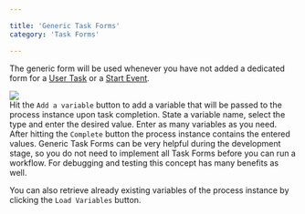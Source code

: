```yaml
---

title: 'Generic Task Forms'
category: 'Task Forms'

---
```


The generic form will be used whenever you have not added a dedicated form for a [User Task](ref:/api-references/bpmn20/#tasks-user-task) or a [Start Event](ref:/api-references/bpmn20/#events-start-events).

<div class="row">
  <div class="col-xs-6 col-sm-6 col-md-3">
    <img data-img-thumb src="ref:asset:/assets/img/implementation-tasklist/tasklist-generic-form.png" />
  </div>
  <div class="col-xs-6 col-sm-6 col-md-9">
    Hit the <code>Add a variable</code> button to add a variable that will be passed to the process instance upon task completion. State a variable name, select the type and enter the desired value. Enter as many variables as you need.
    After hitting the <code>Complete</code> button the process instance contains the entered values. Generic Task Forms can be very helpful during the development stage, so you do not need to implement all Task Forms before you can run a workflow. For debugging and testing this concept has many benefits as well.
  </div>
</div>

You can also retrieve already existing variables of the process instance by clicking the <code>Load Variables</code> button.
